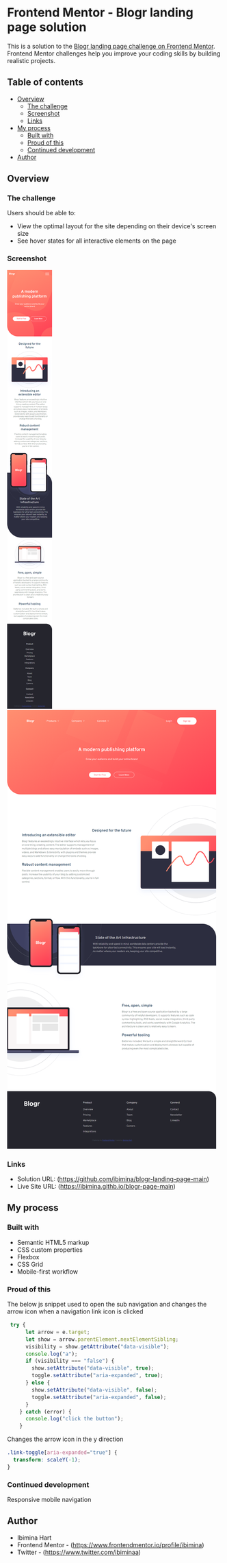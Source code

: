 # Frontend Mentor - Blogr landing page solution

This is a solution to the [Blogr landing page challenge on Frontend Mentor](https://www.frontendmentor.io/challenges/blogr-landing-page-EX2RLAApP). Frontend Mentor challenges help you improve your coding skills by building realistic projects. 

## Table of contents

- [Overview](#overview)
  - [The challenge](#the-challenge)
  - [Screenshot](#screenshot)
  - [Links](#links)
- [My process](#my-process)
  - [Built with](#built-with)
  - [Proud of this](#proud-of-this)
  - [Continued development](#continued-development)
- [Author](#author)



## Overview

### The challenge

Users should be able to:

- View the optimal layout for the site depending on their device's screen size
- See hover states for all interactive elements on the page

### Screenshot

![mobile](Capture027.png)
![Desktop](Capture026.png)

### Links

- Solution URL: (https://github.com/ibimina/blogr-landing-page-main)
- Live Site URL: (https://ibimina.githb.io/blogr-page-main)

## My process

### Built with

- Semantic HTML5 markup
- CSS custom properties
- Flexbox
- CSS Grid
- Mobile-first workflow


### Proud of this
The below js snippet used to open the sub navigation and changes the arrow icon when  a navigation link icon is  clicked

```js
 try {
      let arrow = e.target;
      let show = arrow.parentElement.nextElementSibling;
      visibility = show.getAttribute("data-visible");
      console.log("a");
      if (visibility === "false") {
        show.setAttribute("data-visible", true);
        toggle.setAttribute("aria-expanded", true);
      } else {
        show.setAttribute("data-visible", false);
        toggle.setAttribute("aria-expanded", false);
      }
    } catch (error) {
      console.log("click the button");
    }
```

Changes the arrow icon in the y direction
```css
.link-toggle[aria-expanded="true"] {
  transform: scaleY(-1);
}
```
### Continued development

Responsive mobile navigation

## Author

- Ibimina Hart
- Frontend Mentor - (https://www.frontendmentor.io/profile/ibimina)
- Twitter - (https://www.twitter.com/ibiminaa)



